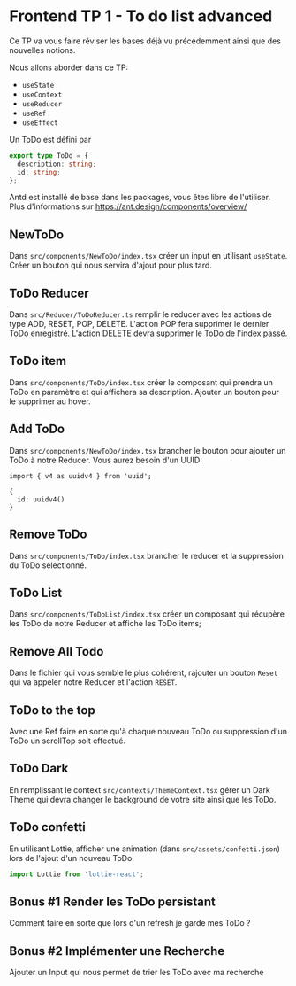 # Frontend TP 1 - To do list advanced

Ce TP va vous faire réviser les bases déjà vu précédemment ainsi que des nouvelles notions.

Nous allons aborder dans ce TP:
- `useState`
- `useContext`
- `useReducer`
- `useRef`
- `useEffect`

Un ToDo est défini par 
```ts
export type ToDo = {
  description: string;
  id: string;
};
```

Antd est installé de base dans les packages, vous êtes libre de l'utiliser. Plus d'informations sur https://ant.design/components/overview/

## NewToDo
Dans `src/components/NewToDo/index.tsx` créer un input en utilisant `useState`. Créer un bouton qui nous servira d'ajout pour plus tard.

## ToDo Reducer
Dans `src/Reducer/ToDoReducer.ts` remplir le reducer avec les actions de type ADD, RESET, POP, DELETE.
L'action POP fera supprimer le dernier ToDo enregistré.
L'action DELETE devra supprimer le ToDo de l'index passé.

## ToDo item
Dans `src/components/ToDo/index.tsx` créer le composant qui prendra un ToDo en paramètre et qui affichera sa description.
Ajouter un bouton pour le supprimer au hover.

## Add ToDo
Dans `src/components/NewToDo/index.tsx` brancher le bouton pour ajouter un ToDo à notre Reducer.
Vous aurez besoin d'un UUID:

```
import { v4 as uuidv4 } from 'uuid';

{
  id: uuidv4() 
}
```

## Remove ToDo
Dans `src/components/ToDo/index.tsx` brancher le reducer et la suppression du ToDo selectionné.

## ToDo List
Dans `src/components/ToDoList/index.tsx` créer un composant qui récupère les ToDo de notre Reducer et affiche les ToDo items;

## Remove All Todo
Dans le fichier qui vous semble le plus cohérent, rajouter un bouton `Reset` qui va appeler notre Reducer et l'action `RESET`.

## ToDo to the top
Avec une Ref faire en sorte qu'à chaque nouveau ToDo ou suppression d'un ToDo un scrollTop soit effectué.

## ToDo Dark
En remplissant le context `src/contexts/ThemeContext.tsx` gérer un Dark Theme qui devra changer le background de votre site ainsi que les ToDo.

## ToDo confetti
En utilisant Lottie, afficher une animation (dans `src/assets/confetti.json`) lors de l'ajout d'un nouveau ToDo.
```ts
import Lottie from 'lottie-react';
```

## Bonus #1 Render les ToDo persistant
Comment faire en sorte que lors d'un refresh je garde mes ToDo ?

## Bonus #2 Implémenter une Recherche
Ajouter un Input qui nous permet de trier les ToDo avec ma recherche